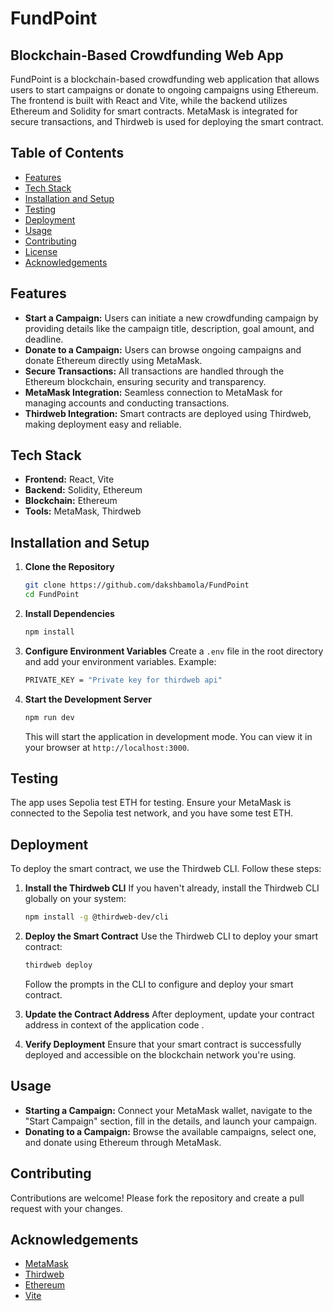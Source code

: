 # FundPoint

## Blockchain-Based Crowdfunding Web App

FundPoint is a blockchain-based crowdfunding web application that allows users to start campaigns or donate to ongoing campaigns using Ethereum. The frontend is built with React and Vite, while the backend utilizes Ethereum and Solidity for smart contracts. MetaMask is integrated for secure transactions, and Thirdweb is used for deploying the smart contract.

## Table of Contents

- [Features](#features)
- [Tech Stack](#tech-stack)
- [Installation and Setup](#installation-and-setup)
- [Testing](#testing)
- [Deployment](#deployment)
- [Usage](#usage)
- [Contributing](#contributing)
- [License](#license)
- [Acknowledgements](#acknowledgements)

## Features

- **Start a Campaign:** Users can initiate a new crowdfunding campaign by providing details like the campaign title, description, goal amount, and deadline.
- **Donate to a Campaign:** Users can browse ongoing campaigns and donate Ethereum directly using MetaMask.
- **Secure Transactions:** All transactions are handled through the Ethereum blockchain, ensuring security and transparency.
- **MetaMask Integration:** Seamless connection to MetaMask for managing accounts and conducting transactions.
- **Thirdweb Integration:** Smart contracts are deployed using Thirdweb, making deployment easy and reliable.

## Tech Stack

- **Frontend:** React, Vite
- **Backend:** Solidity, Ethereum
- **Blockchain:** Ethereum
- **Tools:** MetaMask, Thirdweb

## Installation and Setup

1. **Clone the Repository**
   ```bash
   git clone https://github.com/dakshbamola/FundPoint
   cd FundPoint
   ```

2. **Install Dependencies**
   ```bash
   npm install
   ```

3. **Configure Environment Variables**
   Create a `.env` file in the root directory and add your environment variables. Example:
   ```bash
   PRIVATE_KEY = "Private key for thirdweb api"
   ```

4. **Start the Development Server**
   ```bash
   npm run dev
   ```
   This will start the application in development mode. You can view it in your browser at `http://localhost:3000`.

## Testing

The app uses Sepolia test ETH for testing. Ensure your MetaMask is connected to the Sepolia test network, and you have some test ETH.

## Deployment

To deploy the smart contract, we use the Thirdweb CLI. Follow these steps:

1. **Install the Thirdweb CLI**
   If you haven't already, install the Thirdweb CLI globally on your system:
   ```bash
   npm install -g @thirdweb-dev/cli
   ```

2. **Deploy the Smart Contract**
   Use the Thirdweb CLI to deploy your smart contract:
   ```bash
   thirdweb deploy
   ```
   Follow the prompts in the CLI to configure and deploy your smart contract.

3. **Update the Contract Address**
   After deployment, update your contract address in context of the application code .

4. **Verify Deployment**
   Ensure that your smart contract is successfully deployed and accessible on the blockchain network you're using.

## Usage

- **Starting a Campaign:** Connect your MetaMask wallet, navigate to the "Start Campaign" section, fill in the details, and launch your campaign.
- **Donating to a Campaign:** Browse the available campaigns, select one, and donate using Ethereum through MetaMask.

## Contributing

Contributions are welcome! Please fork the repository and create a pull request with your changes.

## Acknowledgements

- [MetaMask](https://metamask.io/)
- [Thirdweb](https://thirdweb.com/)
- [Ethereum](https://ethereum.org/)
- [Vite](https://vitejs.dev/)
